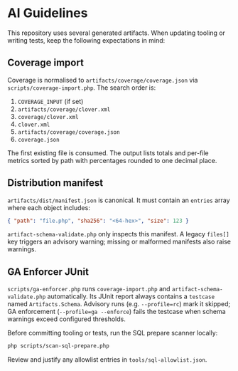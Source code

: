 # AI Guidelines

This repository uses several generated artifacts. When updating tooling or
writing tests, keep the following expectations in mind:

## Coverage import

Coverage is normalised to `artifacts/coverage/coverage.json` via
`scripts/coverage-import.php`. The search order is:

1. `COVERAGE_INPUT` (if set)
2. `artifacts/coverage/clover.xml`
3. `coverage/clover.xml`
4. `clover.xml`
5. `artifacts/coverage/coverage.json`
6. `coverage.json`

The first existing file is consumed. The output lists totals and per-file
metrics sorted by path with percentages rounded to one decimal place.

## Distribution manifest

`artifacts/dist/manifest.json` is canonical. It must contain an `entries` array
where each object includes:

```json
{ "path": "file.php", "sha256": "<64-hex>", "size": 123 }
```

`artifact-schema-validate.php` only inspects this manifest. A legacy `files[]`
key triggers an advisory warning; missing or malformed manifests also raise
warnings.

## GA Enforcer JUnit

`scripts/ga-enforcer.php` runs `coverage-import.php` and
`artifact-schema-validate.php` automatically. Its JUnit report always contains a
`testcase` named `Artifacts.Schema`. Advisory runs (e.g. `--profile=rc`) mark it
skipped; GA enforcement (`--profile=ga --enforce`) fails the testcase when
schema warnings exceed configured thresholds.

Before committing tooling or tests, run the SQL prepare scanner locally:

```bash
php scripts/scan-sql-prepare.php
```

Review and justify any allowlist entries in `tools/sql-allowlist.json`.

